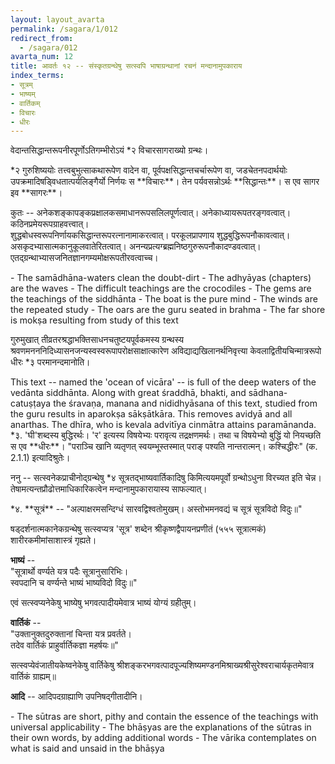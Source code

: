 ```yaml
---
layout: layout_avarta
permalink: /sagara/1/012
redirect_from:
  - /sagara/012
avarta_num: 12
title: आवर्तः १२ -- संस्कृतग्रन्थेषु सत्स्वपि भाषाग्रन्थानां रचनं मन्दानामुपकाराय
index_terms:
- सूत्रम्
- भाष्यम्
- वार्तिकम्
- विचारः
- धीरः
---
```


वेदान्तसिद्धान्तरूपनीरपूर्णोऽतिगम्भीरोऽयं *२ विचारसागराख्यो ग्रन्थः। 

<div class="footnote" markdown="1">
*२ गुरुशिष्ययोः तत्त्वबुभुत्साकथारूपेण वादेन वा, पूर्वपक्षसिद्धान्तचर्चारूपेण वा, जडचेतनपदार्थयोः उपक्रमादिषड्विधतात्पर्यलिङ्गैर्यो निर्णयः स **विचारः**। तेन पर्यवसन्नोऽर्थः **सिद्धान्तः**। स एव सागर इव **सागरः**। 

कुतः -- अनेकशङ्कापङ्कप्रक्षालकसमाधानरूपसलिलपूर्णत्वात्। अनेकाध्यायरूपतरङ्गवत्वात्। कठिनप्रमेयरूपग्राहवत्त्वात्।  
शुद्धबोधस्वरूपनिर्णायकसिद्धान्तरूपरत्नानामाकरत्वात्। परकूलप्रापणाय शुद्धबुद्धिरूपनौकावत्वात्। असकृदभ्यासात्मकानुकूलवातेरितत्वात्। अनन्यप्रत्यग्ब्रह्मनिष्ठगुरुरूपनौकादण्डवत्वात्। एतद्ग्रन्थाभ्यासजनितज्ञानगम्यमोक्षरूपतीरवत्वाच्च।

<div class="translation-inline" markdown="1">
- The samādhāna-waters clean the doubt-dirt
- The adhyāyas (chapters) are the waves
- The difficult teachings are the crocodiles
- The gems are the teachings of the siddhānta
- The boat is the pure mind
- The winds are the repeated study
- The oars are the guru seated in brahma
- The far shore is mokṣa resulting from study of this text
</div>
</div>


गुरुमुखात् तीव्रतरश्रद्धाभक्तिसाधनचतुष्टयपूर्वकमस्य ग्रन्थस्य श्रवणमनननिदिध्यासनजन्यस्वस्वरूपापरोक्षसाक्षात्कारेण अविद्याद्यखिलानर्थनिवृत्त्या केवलाद्वितीयचिन्मात्ररूपो धीरः *३ परमानन्दमानोति।

<div class="translation-inline" markdown="1">
This text -- named the 'ocean of vicāra' -- is full of the deep waters
of the vedānta siddhānta. Along with great śraddhā, bhakti, and sādhana-catuṣṭaya the śravaṇa, manana and nididhyāsana of this text, studied
from the guru results in aparokṣa sākṣātkāra. This removes avidyā 
and all anarthas. The dhīra, who is kevala advitīya cinmātra attains
paramānanda.
</div>

<div class="footnote" markdown="1">
*३. 'घी'शब्दस्य बुद्धिरर्थः। 'र' इत्यस्य विषयेभ्यः परावृत्य तद्रक्षणमर्थः। तथा च विषयेभ्यो बुद्धिं यो नियच्छति स एव **धीरः**। 
"पराञ्चि खानि व्यतृणत् स्वयम्भूस्तस्मात् पराङ् पश्यति नान्तरात्मन्। कश्चिद्धीरः" (क. 2.1.1) इत्यादिश्रुतेः।
</div>

ननु -- सत्स्वनेकप्राचीनोद्ग्रन्थेषु *४ सूत्रतद्भाष्यवार्तिकादिषु किमित्ययमपूर्वो ग्रन्थोऽधुना विरच्यत इति चेन्न। तेषामत्यन्तप्रौढोत्तमाधिकारिकत्वेन
मन्दानामुपकारायास्य साफल्यात्।

<div class="footnote" markdown="1">
*४. **सूत्रं** --  
"अल्पाक्षरमसन्दिग्धं सारवद्विश्वतोमुखम्।  
अस्तोभमनवद्यं च सूत्रं सूत्रविदो विदुः॥"

षड्दर्शनात्मकानेकग्रन्थेषु सत्स्वप्यत्र 'सूत्र' शब्देन श्रीकृष्णद्वैपायनप्रणीतं (५५५ सूत्रात्मकं) शारीरकमीमांसाशास्त्रं गृह्यते।

**भाष्यं** --  
"सूत्रार्थो वर्ण्यते यत्र पदैः सूत्रानुसारिभिः।  
स्वपदानि च वर्ण्यन्ते भाष्यं भाष्यविदो विदुः॥"

एवं सत्स्वप्यनेकेषु भाष्येषु भगवत्पादीयमेवात्र भाष्यं योग्यं ग्रहीतुम्।

**वार्तिकं** --  
"उक्तानुक्तदुरुक्तानां चिन्ता यत्र प्रवर्तते।  
तदेव वार्तिकं प्राहुर्वार्तिकज्ञा महर्षयः॥" 

सत्स्वप्येवंजातीयकेष्वनेकेषु वार्तिकेषु श्रीशङ्करभगवत्पादपूज्यशिष्यमण्डनमिश्राख्यश्रीसुरेश्वराचार्यकृतमेवात्र वार्तिकं ग्राह्यम्॥

**आदि** -- आदिपदग्राह्याणि उपनिषद्गीतादीनि।

<div class="translation-inline" markdown="1">
- The sūtras are short, pithy and contain the essence of the teachings with universal applicability
- The bhāṣyas are the explanations of the sūtras in their own words, by adding additional words
- The vārika contemplates on what is said and unsaid in the bhāṣya
</div>

</div>
